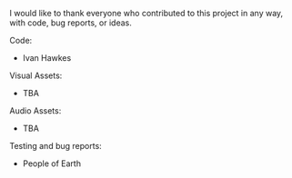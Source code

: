 I would like to thank everyone who contributed to this project in any way, with code, bug reports, or ideas.

Code:

* Ivan Hawkes

Visual Assets:

* TBA

Audio Assets:

* TBA

Testing and bug reports:

* People of Earth